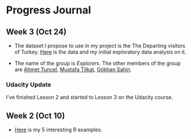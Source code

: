 
# Progress Journal
## Week 3 (Oct 24)

+ The dataset I propose to use in my project is the The Departing visitors of Turkey. [Here](files/TurismStats.html) is the data and my initial exploratory data analysis on it.

 + The name of the group is _Explorers_. The other members of the group are 
   [Ahmet Tuncel](https://github.com/MEF-BDA503/pj-AhmetTuncel),
   [Mustafa Tilkat](https://github.com/MEF-BDA503/pj-mustafatilkat),
   [Gökhan Sahin](https://github.com/MEF-BDA503/pj-gokhansahin4).

### Udacity Update

I've finished Lesson 2 and started to Lesson 3 on the Udacity course.


## Week 2 (Oct 10)

+ [Here](files/R_Resources.html) is my 5 interesting R examples. 

